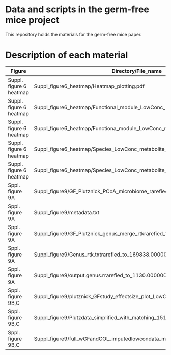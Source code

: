 # Data and scripts in the germ-free mice project

This repository holds the materials for the germ-free mice paper.

# Description of each material

|Figure| Directory/File_name                                                     | Description                                                                            |
|---------|-------------------------------------------------|--------------------------------------------------------------------------------------------------|
|Suppl. figure 6 heatmap| Suppl_figure6_heatmap/Heatmap_plotting.pdf           | This file explains how the heatmap is created                    |
|Suppl. figure 6 heatmap| Suppl_figure6_heatmap/Functional_module_LowConc_metabolite_assoc_noMF.txt              | The input for the script in Heatmap_plotting.pdf    |             
|Suppl. figure 6 heatmap| Suppl_figure6_heatmap/Functiona_module_LowConc_metabolite_corr_q_noMF.txt              | The input for the script in Heatmap_plotting.pdf    |   
|Suppl. figure 6 heatmap| Suppl_figure6_heatmap/Species_LowConc_metabolite_assoc.txt              | The input for the script in Heatmap_plotting.pdf    |    
|Suppl. figure 6 heatmap| Suppl_figure6_heatmap/Species_LowConc_metabolite_corr_q.txt              | The input for the script in Heatmap_plotting.pdf    |    
|Sppl. figure 9A| Suppl_figure9/GF_Plutznick_PCoA_microbiome_rarefied.R         | The script for creating supplementary figure 9A    |  
|Sppl. figure 9A| Suppl_figure9/metadata.txt              | The input for GF_Plutznick_PCoA_microbiome_rarefied.R    |  
|Sppl. figure 9A| Suppl_figure9/GF_Plutznick_genus_merge_rtkrarefied_to_181.000000_n_0.tsv    | The input for GF_Plutznick_PCoA_microbiome_rarefied.R    |  
|Sppl. figure 9A| Suppl_figure9/Genus_rtk.txtrarefied_to_169838.000000_n_0_onlyGenusName.tsv   | The input for GF_Plutznick_PCoA_microbiome_rarefied.R    |  
|Sppl. figure 9A| Suppl_figure9/output.genus.rrarefied_to_1130.000000_n_0.tsv              | The input for GF_Plutznick_PCoA_microbiome_rarefied.R    |  
|Sppl. figure 9B,C| Suppl_figure9/plutznick_GFstudy_effectsize_plot_LowConcentration.R      | The script for creating  supplementary figure 9B and 9C  |  
|Sppl. figure 9B,C| Suppl_figure9/Plutzdata_simplified_with_matching_15102020_edited.csv     | The input for plutznick_GFstudy_effectsize_plot_LowConcentration.R |  
|Sppl. figure 9B,C| Suppl_figure9/full_wGFandCOL_imputedlowcondata_matching_15102020_edited.csv  | The input for plutznick_GFstudy_effectsize_plot_LowConcentration.R |  
